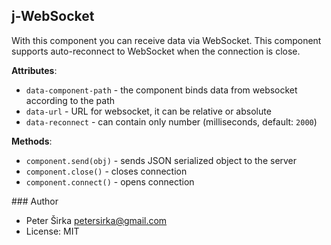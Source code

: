 ## j-WebSocket

With this component you can receive data via WebSocket. This component supports auto-reconnect to WebSocket when the connection is close.

__Attributes__:
- `data-component-path` - the component binds data from websocket according to the path
- `data-url` - URL for websocket, it can be relative or absolute
- `data-reconnect` - can contain only number (milliseconds, default: `2000`)

__Methods__:
- `component.send(obj)` - sends JSON serialized object to the server
- `component.close()` - closes connection
- `component.connect()` - opens connection

### Author

- Peter Širka <petersirka@gmail.com>
- License: MIT